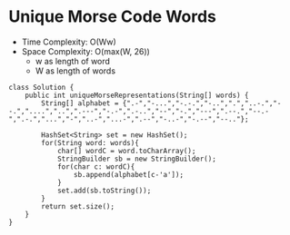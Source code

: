 # Unique Morse Code Words

- Time Complexity: O(Ww)
- Space Complexity: O(max(W, 26))
  - w as length of word
  - W as length of words

```
class Solution {
    public int uniqueMorseRepresentations(String[] words) {
        String[] alphabet = {".-","-...","-.-.","-..",".","..-.","--.","....","..",".---","-.-",".-..","--","-.","---",".--.","--.-",".-.","...","-","..-","...-",".--","-..-","-.--","--.."};

        HashSet<String> set = new HashSet();
        for(String word: words){
            char[] wordC = word.toCharArray();
            StringBuilder sb = new StringBuilder();
            for(char c: wordC){
                sb.append(alphabet[c-'a']);
            }
            set.add(sb.toString());
        }
        return set.size();
    }
}
```
